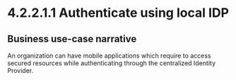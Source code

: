 # 4.2.2.1.1 Authenticate using local IDP

## Business use-case narrative
An organization can have mobile applications which require to access secured resources while authenticating through the 
centralized Identity Provider. 

